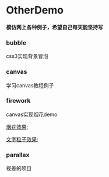 # OtherDemo

**模仿网上各种例子，希望自己每天能坚持写**

### bubble
css3实现背景冒泡

### canvas
学习canvas教程例子
### firework
canvas实现烟花demo

[烟花效果](https://github.com/NewNewKing/SmallRomance/issues/2);

[文字粒子效果](https://github.com/NewNewKing/SmallRomance/issues/3);
### parallax
视差的项目
